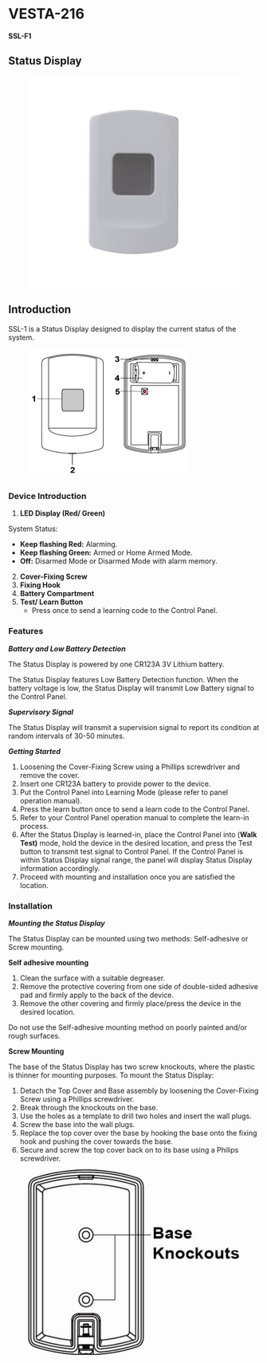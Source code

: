# VESTA-216

**SSL-F1**

## **Status Display**

<figure><img src=".gitbook/assets/image (6) (1) (1) (1) (1).png" alt=""><figcaption></figcaption></figure>

## **Introduction**

SSL-1 is a Status Display designed to display the current status of the system.

<figure><img src=".gitbook/assets/0 (137).jpeg" alt="" width="325"><figcaption></figcaption></figure>

### Device Introduction

1. **LED Display (Red/ Green)**

System Status:

* **Keep flashing Red:** Alarming.
* **Keep flashing Green:** Armed or Home Armed Mode.
* **Off:** Disarmed Mode or Disarmed Mode with alarm memory.

2. **Cover-Fixing Screw**
3. **Fixing Hook**
4. **Battery Compartment**
5. **Test/ Learn Button**
   * Press once to send a learning code to the Control Panel.

### Features

_**Battery and Low Battery Detection**_

The Status Display is powered by one CR123A 3V Lithium battery.

The Status Display features Low Battery Detection function. When the battery voltage is low, the Status Display will transmit Low Battery signal to the Control Panel.

_**Supervisory Signal**_

The Status Display will transmit a supervision signal to report its condition at random intervals of 30-50 minutes.

_**Getting Started**_

1. Loosening the Cover-Fixing Screw using a Phillips screwdriver and remove the cover.
2. Insert one CR123A battery to provide power to the device.
3. Put the Control Panel into Learning Mode (please refer to panel operation manual).
4. Press the learn button once to send a learn code to the Control Panel.
5. Refer to your Control Panel operation manual to complete the learn-in process.
6. After the Status Display is learned-in, place the Control Panel into (**Walk Test)** mode, hold the device in the desired location, and press the Test button to transmit test signal to Control Panel. If the Control Panel is within Status Display signal range, the panel will display Status Display information accordingly.
7. Proceed with mounting and installation once you are satisfied the location.

### Installation

_**Mounting the Status Display**_

The Status Display can be mounted using two methods: Self-adhesive or Screw mounting.

**Self adhesive mounting**

1. Clean the surface with a suitable degreaser.
2. Remove the protective covering from one side of double-sided adhesive pad and firmly apply to the back of the device.
3. Remove the other covering and firmly place/press the device in the desired location.

Do not use the Self-adhesive mounting method on poorly painted and/or rough surfaces.

**Screw Mounting**

The base of the Status Display has two screw knockouts, where the plastic is thinner for mounting purposes. To mount the Status Display:

1. Detach the Top Cover and Base assembly by loosening the Cover-Fixing Screw using a Phillips screwdriver.
2. Break through the knockouts on the base.
3. Use the holes as a template to drill two holes and insert the wall plugs.
4. Screw the base into the wall plugs.
5. Replace the top cover over the base by hooking the base onto the fixing hook and pushing the cover towards the base.
6. Secure and screw the top cover back on to its base using a Philips screwdriver.

<figure><img src=".gitbook/assets/1 (115).jpeg" alt=""><figcaption></figcaption></figure>
